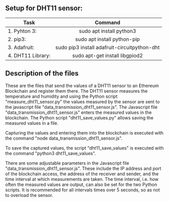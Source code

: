 ## Setup for DHT11 sensor:

| Task                           | Command                                      |
|--------------------------------|:--------------------------------------------:|
| 1. Pyhton 3:                   | sudo apt install python3                     |
| 2. pip3:                       | sudo apt install python-pip                  |
| 3. Adafruit:                   | sudo pip3 install adafruit-circuitpython-dht |
| 4. DHT11 Library:              | sudo apt-get install libgpiod2               |

## Description of the files
These are the files that send the values of a DHT11 sensor to an Ethereum Blockchain and register them there. The DHT11 sensor measures the temperature and humidity and using the Python script "measure_dht11_sensor.py" the values measured by the sensor are sent to the javascript file "data_transmission_dht11_sensor.js". The Javascript file "data_transmission_dht11_sensor.js" enters the measured values in the blockchain. The Python script "dht11_save_values.py" allows saving the measured values in a file. 

Capturing the values and entering them into the blockchain is executed with the command "node data_transmission_dht11_sensor.js".

To save the captured values, the script "dht11_save_values" is executed with the command "python3 dht11_save_values".

There are some adjustable parameters in the Javascript file "data_transmission_dht11_sensor.js". These include the IP address and port of the blockchain access, the address of the receiver and sender, and the time interval at which measurements are taken. The time interval, i.e. how often the measured values are output, can also be set for the two Python scripts. It is recommended for all intervals times over 5 seconds, so as not to overload the sensor.

